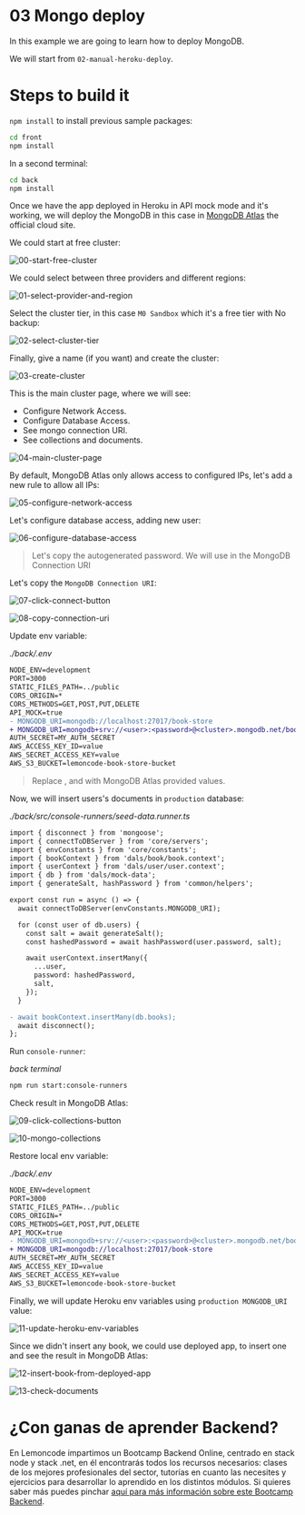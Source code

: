 # 03 Mongo deploy

In this example we are going to learn how to deploy MongoDB.

We will start from `02-manual-heroku-deploy`.

# Steps to build it

`npm install` to install previous sample packages:

```bash
cd front
npm install

```

In a second terminal:

```bash
cd back
npm install

```

Once we have the app deployed in Heroku in API mock mode and it's working, we will deploy the MongoDB in this case in [MongoDB Atlas](https://www.mongodb.com/cloud/atlas) the official cloud site.

We could start at free cluster:

![00-start-free-cluster](./readme-resources/00-start-free-cluster.png)

We could select between three providers and different regions:

![01-select-provider-and-region](./readme-resources/01-select-provider-and-region.png)

Select the cluster tier, in this case `M0 Sandbox` which it's a free tier with No backup:

![02-select-cluster-tier](./readme-resources/02-select-cluster-tier.png)

Finally, give a name (if you want) and create the cluster:

![03-create-cluster](./readme-resources/03-create-cluster.png)

This is the main cluster page, where we will see:

- Configure Network Access.
- Configure Database Access.
- See mongo connection URI.
- See collections and documents.

![04-main-cluster-page](./readme-resources/04-main-cluster-page.png)

By default, MongoDB Atlas only allows access to configured IPs, let's add a new rule to allow all IPs:

![05-configure-network-access](./readme-resources/05-configure-network-access.png)

Let's configure database access, adding new user:

![06-configure-database-access](./readme-resources/06-configure-database-access.png)

> Let's copy the autogenerated password. We will use in the MongoDB Connection URI

Let's copy the `MongoDB Connection URI`:

![07-click-connect-button](./readme-resources/07-click-connect-button.png)

![08-copy-connection-uri](./readme-resources/08-copy-connection-uri.png)

Update env variable:

_./back/.env_

```diff
NODE_ENV=development
PORT=3000
STATIC_FILES_PATH=../public
CORS_ORIGIN=*
CORS_METHODS=GET,POST,PUT,DELETE
API_MOCK=true
- MONGODB_URI=mongodb://localhost:27017/book-store
+ MONGODB_URI=mongodb+srv://<user>:<password>@<cluster>.mongodb.net/book-store?retryWrites=true&w=majority
AUTH_SECRET=MY_AUTH_SECRET
AWS_ACCESS_KEY_ID=value
AWS_SECRET_ACCESS_KEY=value
AWS_S3_BUCKET=lemoncode-book-store-bucket

```

> Replace <user>, <password> and <cluster> with MongoDB Atlas provided values.

Now, we will insert users's documents in `production` database:

_./back/src/console-runners/seed-data.runner.ts_

```diff
import { disconnect } from 'mongoose';
import { connectToDBServer } from 'core/servers';
import { envConstants } from 'core/constants';
import { bookContext } from 'dals/book/book.context';
import { userContext } from 'dals/user/user.context';
import { db } from 'dals/mock-data';
import { generateSalt, hashPassword } from 'common/helpers';

export const run = async () => {
  await connectToDBServer(envConstants.MONGODB_URI);

  for (const user of db.users) {
    const salt = await generateSalt();
    const hashedPassword = await hashPassword(user.password, salt);

    await userContext.insertMany({
      ...user,
      password: hashedPassword,
      salt,
    });
  }

- await bookContext.insertMany(db.books);
  await disconnect();
};

```

Run `console-runner`:

_back terminal_

```bash
npm run start:console-runners
```

Check result in MongoDB Atlas:

![09-click-collections-button](./readme-resources/09-click-collections-button.png)

![10-mongo-collections](./readme-resources/10-mongo-collections.png)

Restore local env variable:

_./back/.env_

```diff
NODE_ENV=development
PORT=3000
STATIC_FILES_PATH=../public
CORS_ORIGIN=*
CORS_METHODS=GET,POST,PUT,DELETE
API_MOCK=true
- MONGODB_URI=mongodb+srv://<user>:<password>@<cluster>.mongodb.net/book-store?retryWrites=true&w=majority
+ MONGODB_URI=mongodb://localhost:27017/book-store
AUTH_SECRET=MY_AUTH_SECRET
AWS_ACCESS_KEY_ID=value
AWS_SECRET_ACCESS_KEY=value
AWS_S3_BUCKET=lemoncode-book-store-bucket

```

Finally, we will update Heroku env variables using `production MONGODB_URI` value:

![11-update-heroku-env-variables](./readme-resources/11-update-heroku-env-variables.png)

Since we didn't insert any book, we could use deployed app, to insert one and see the result in MongoDB Atlas:

![12-insert-book-from-deployed-app](./readme-resources/12-insert-book-from-deployed-app.png)

![13-check-documents](./readme-resources/13-check-documents.png)

# ¿Con ganas de aprender Backend?

En Lemoncode impartimos un Bootcamp Backend Online, centrado en stack node y stack .net, en él encontrarás todos los recursos necesarios: clases de los mejores profesionales del sector, tutorías en cuanto las necesites y ejercicios para desarrollar lo aprendido en los distintos módulos. Si quieres saber más puedes pinchar [aquí para más información sobre este Bootcamp Backend](https://lemoncode.net/bootcamp-backend#bootcamp-backend/banner).
